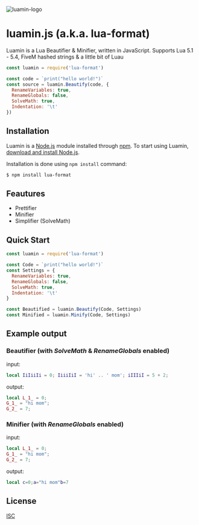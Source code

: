![luamin-logo](https://github.com/Herrtt/luamin.js/blob/master/img/luamin_logo.png?raw=true)

# luamin.js (a.k.a. lua-format)
Luamin is a Lua Beautifier & Minifier, written in JavaScript.
Supports Lua 5.1 - 5.4, FiveM hashed strings & a little bit of Luau

```js
const luamin = require('lua-format')

const code = `print("hello world!")`
const source = luamin.Beautify(code, {
  RenameVariables: true,
  RenameGlobals: false,
  SolveMath: true,
  Indentation: '\t'
})
```

## Installation
Luamin is a [Node.js](https://nodejs.org/en/) module installed through [npm](https://www.npmjs.com/).
To start using Luamin, [download and install Node.js](https://nodejs.org/en/download/).

Installation is done using `npm install` command:
```bash
$ npm install lua-format
```

## Feautures
  * Prettifier
  * Minifier
  * Simplifier (SolveMath)

## Quick Start

```js
const luamin = require('lua-format')

const Code = `print("hello world!")`
const Settings = {
  RenameVariables: true,
  RenameGlobals: false,
  SolveMath: true,
  Indentation: '\t'
}

const Beautified = luamin.Beautify(Code, Settings)
const Minified = luamin.Minify(Code, Settings)
```

## Example output

### Beautifier (with *SolveMath* & *RenameGlobals* enabled)

input:
```lua
local IiIiiIi = 0; IiiiIiI = 'hi' .. ' mom'; iIIIiI = 5 + 2;
```

output:
```lua
local L_1_ = 0;
G_1_ = "hi mom";
G_2_ = 7;
```

### Minifier (with *RenameGlobals* enabled)

input:
```lua
local L_1_ = 0;
G_1_ = "hi mom";
G_2_ = 7;
```

output:
```lua
local c=0;a="hi mom"b=7
```

## License

  [ISC](LICENSE)